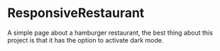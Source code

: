 # ResponsiveRestaurant
A simple page about a hamburger restaurant, the best thing about this project is that it has the option to activate dark mode.
